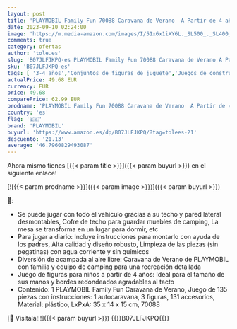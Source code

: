 ```yaml
---
layout: post
title: 'PLAYMOBIL Family Fun 70088 Caravana de Verano  A Partir de 4 años'
date: 2023-09-10 02:24:00
image: 'https://m.media-amazon.com/images/I/51x6x1iXY6L._SL500_._SL400_.jpg'
comments: true
category: ofertas
author: 'tole.es'
slug: 'B07JLFJKPQ-es PLAYMOBIL Family Fun 70088 Caravana de Verano A Partir de...'
sku: 'B07JLFJKPQ-es'
tags: [ '3-4 años','Conjuntos de figuras de juguete','Juegos de construcción','Juguetes','Juguetes y juegos','Juguetes y juegos de aprendizaje y educación','Muñecos y figuras','Self Service','Special Features Stores','Vehículos, muñecos y figuras','partition_000','partition_104','playmobil','🇪🇸', ]
actualPrice: 49.68 EUR
currency: EUR
price: 49.68
comparePrice: 62.99 EUR
prodname: 'PLAYMOBIL Family Fun 70088 Caravana de Verano  A Partir de 4 años'
country: 'es'
flag: '🇪🇸'
brand: 'PLAYMOBIL'
buyurl: 'https://www.amazon.es/dp/B07JLFJKPQ/?tag=tolees-21'
descuento: '21.13'
average: '46.7960829493087'
---
```


Ahora mismo tienes [{{< param title >}}]({{< param buyurl >}}) en el siguiente enlace!

[![{{< param prodname >}}]({{< param image >}})]({{< param buyurl >}})

🔎:

- Se puede jugar con todo el vehículo gracias a su techo y pared lateral desmontables, Cofre de techo para guardar muebles de camping, La mesa se transforma en un lugar para dormir, etc
- Para jugar a diario: Incluye instrucciones para montarlo con ayuda de los padres, Alta calidad y diseño robusto, Limpieza de las piezas (sin pegatinas) con agua corriente y sin químicos
- Diversión de acampada al aire libre: Caravana de Verano de PLAYMOBIL con familia y equipo de camping para una recreación detallada
- Juego de figuras para niños a partir de 4 años: Ideal para el tamaño de sus manos y bordes redondeados agradables al tacto
- Contenido: 1 PLAYMOBIL Family Fun Caravana de Verano, Juego de 135 piezas con instrucciones: 1 autocaravana, 3 figuras, 131 accesorios, Material: plástico, LxPxA: 35 x 14 x 15 cm, 70088

[🛒 Visítala!!!]({{< param buyurl >}})
{{<world>}}B07JLFJKPQ{{</world>}}
